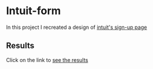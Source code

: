 # Intuit-form  


In this project I recreated a design of [intuit's sign-up page](https://accounts.intuit.com/signup.html)

## Results

Click on the link to [see the results](https://piotrfijol.github.io/intuit-form)
